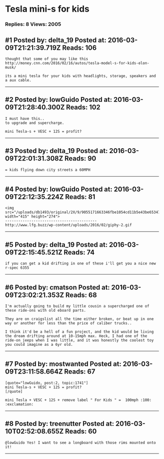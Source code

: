 # Tesla mini-s for kids

### Replies: 8 Views: 2005

## \#1 Posted by: delta_19 Posted at: 2016-03-09T21:21:39.719Z Reads: 106

```
thought that some of you may like this
http://money.cnn.com/2016/02/16/autos/tesla-model-s-for-kids-elon-musk/

its a mini tesla for your kids with headlights, storage, speakers and a aux cable.
```

---
## \#2 Posted by: lowGuido Posted at: 2016-03-09T21:28:40.300Z Reads: 102

```
I must have this..
to upgrade and supercharge.

mini Tesla-s + VESC + 12S = profit?
```

---
## \#3 Posted by: delta_19 Posted at: 2016-03-09T22:01:31.308Z Reads: 90

```
= kids flying down city streets a 60MPH
```

---
## \#4 Posted by: lowGuido Posted at: 2016-03-09T22:12:35.224Z Reads: 81

```
<img src="/uploads/db1493/original/2X/9/9055171663346fbe1054cd11b5e43be65347c9ce.gif" width="415" height="274">
------------------------------------------
http://www.lfg.buzz/wp-content/uploads/2016/02/giphy-2.gif
```

---
## \#5 Posted by: delta_19 Posted at: 2016-03-09T22:15:45.521Z Reads: 74

```
if you can get a kid drifting in one of these i'll get you a nice new r-spec 6355
```

---
## \#6 Posted by: cmatson Posted at: 2016-03-09T23:02:21.353Z Reads: 68

```
I'm actually going to build my little cousin a supercharged one of these ride-ons with old eboard parts. 

They are on craigslist all the time either broken, or beat up in one way or another for less than the price of caliber trucks.. 

I think it'd be a hell of a fun project, and the kid would be living the dream drifting around at 10-15mph max. Heck, I had one of the ride-on jeeps when I was little, and it was honestly the coolest toy you could imagine as a 6yr old.
```

---
## \#7 Posted by: mostwanted Posted at: 2016-03-09T23:11:58.664Z Reads: 67

```
[quote="lowGuido, post:2, topic:1741"]
mini Tesla-s + VESC + 12S = profit?
[/quote]

mini Tesla + VESC + 12S + remove label " For Kids " =  100mph :100: :exclamation:
```

---
## \#8 Posted by: treenutter Posted at: 2016-03-10T02:52:08.655Z Reads: 60

```
@lowGuido Yes! I want to see a longboard with those rims mounted onto it!
```

---
